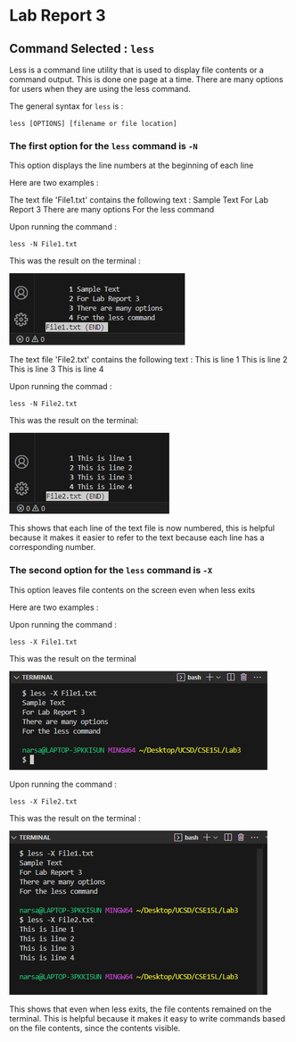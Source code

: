 # Lab Report 3

## Command Selected : `less`

Less is a command line utility that is used to display file contents or a command output.
This is done one page at a time. There are many options for users when they are using the
less command.

The general syntax for `less` is :

```
less [OPTIONS] [filename or file location]
```


### The first option for the `less` command is `-N`

This option displays the line numbers at the beginning of each line

Here are two examples : 

The text file 'File1.txt' contains the following text : 
Sample Text
For Lab Report 3
There are many options
For the less command

Upon running the command : 

```
less -N File1.txt
```
This was the result on the terminal : 

![Image](LessEx1.png)	

The text file 'File2.txt' contains the following text : 
This is line 1
This is line 2
This is line 3
This is line 4

Upon running the commad : 

```
less -N File2.txt
```

This was the result on the terminal:

![Image](LessEx2.png)	

This shows that each line of the text file is now numbered, this is helpful because it makes it easier to refer to the text because each line has a corresponding number.

### The second option for the `less` command is `-X`

This option leaves file contents on the screen even when less exits

Here are two examples : 

Upon running the command : 

```
less -X File1.txt
```
This was the result on the terminal

![Image](LessEx3.png)


Upon running the command : 

```
less -X File2.txt
```
This was the result on the terminal : 

![Image](LessEx4.png)


This shows that even when less exits, the file contents remained on the terminal. This is helpful because it makes it easy to write commands based on the file contents, since the contents visible.




